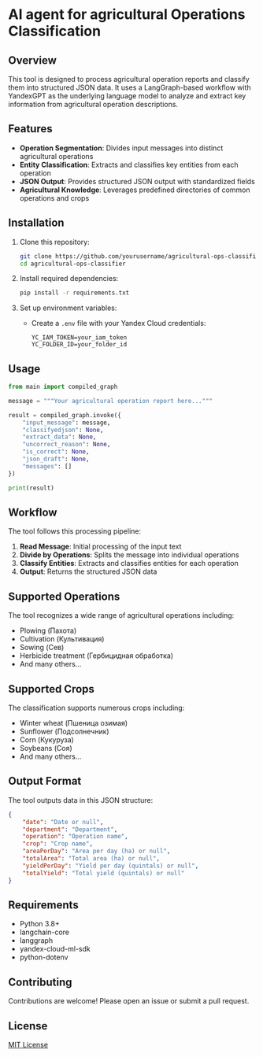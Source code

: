# AI agent for agricultural Operations Classification

## Overview

This tool is designed to process agricultural operation reports and classify them into structured JSON data. It uses a LangGraph-based workflow with YandexGPT as the underlying language model to analyze and extract key information from agricultural operation descriptions.

## Features

- **Operation Segmentation**: Divides input messages into distinct agricultural operations
- **Entity Classification**: Extracts and classifies key entities from each operation
- **JSON Output**: Provides structured JSON output with standardized fields
- **Agricultural Knowledge**: Leverages predefined directories of common operations and crops

## Installation

1. Clone this repository:
   ```bash
   git clone https://github.com/yourusername/agricultural-ops-classifier.git
   cd agricultural-ops-classifier
   ```

2. Install required dependencies:
   ```bash
   pip install -r requirements.txt
   ```

3. Set up environment variables:
   - Create a `.env` file with your Yandex Cloud credentials:
     ```
     YC_IAM_TOKEN=your_iam_token
     YC_FOLDER_ID=your_folder_id
     ```

## Usage

```python
from main import compiled_graph

message = """Your agricultural operation report here..."""

result = compiled_graph.invoke({
    "input_message": message,
    "classifyedjson": None,
    "extract_data": None,
    "uncorrect_reason": None,
    "is_correct": None,
    "json_draft": None,
    "messages": []
})

print(result)
```

## Workflow

The tool follows this processing pipeline:
1. **Read Message**: Initial processing of the input text
2. **Divide by Operations**: Splits the message into individual operations
3. **Classify Entities**: Extracts and classifies entities for each operation
4. **Output**: Returns the structured JSON data

## Supported Operations

The tool recognizes a wide range of agricultural operations including:
- Plowing (Пахота)
- Cultivation (Культивация)
- Sowing (Сев)
- Herbicide treatment (Гербицидная обработка)
- And many others...

## Supported Crops

The classification supports numerous crops including:
- Winter wheat (Пшеница озимая)
- Sunflower (Подсолнечник)
- Corn (Кукуруза)
- Soybeans (Соя)
- And many others...

## Output Format

The tool outputs data in this JSON structure:
```json
{
    "date": "Date or null",
    "department": "Department",
    "operation": "Operation name",
    "crop": "Crop name",
    "areaPerDay": "Area per day (ha) or null",
    "totalArea": "Total area (ha) or null",
    "yieldPerDay": "Yield per day (quintals) or null",
    "totalYield": "Total yield (quintals) or null"
}
```

## Requirements

- Python 3.8+
- langchain-core
- langgraph
- yandex-cloud-ml-sdk
- python-dotenv

## Contributing

Contributions are welcome! Please open an issue or submit a pull request.

## License

[MIT License](LICENSE)
